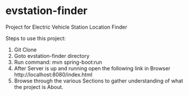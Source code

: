# evstation-finder
Project for Electric Vehicle Station Location Finder

Steps to use this project:
1) Git Clone
2) Goto evstation-finder directory
3) Run command: mvn spring-boot:run
4) After Server is up and running open the following link in Browser
   http://localhost:8080/index.html
5) Browse through the various Sections to gather understanding of what the project is About.
